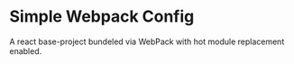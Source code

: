 # Simple Webpack Config

A react base-project bundeled via WebPack with hot module replacement enabled.

